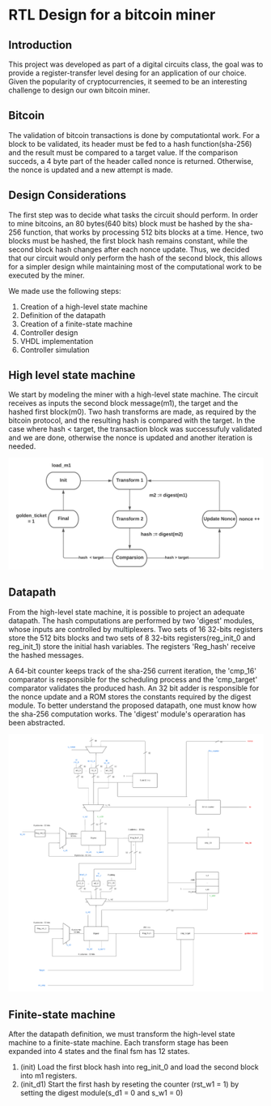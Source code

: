 # RTL Design for a bitcoin miner

## Introduction
This project was developed as part of a digital circuits class, the goal was to provide a register-transfer level desing for an application of our choice. Given the popularity of cryptocurrencies, it seemed to be an interesting challenge to design our own bitcoin miner. 
## Bitcoin
The validation of bitcoin transactions is done by computationtal work. For a block to be validated, its header must be fed to a hash function(sha-256) and the result must be compared to a target value. If the comparison succeds, a 4 byte part of the header called nonce is returned. Otherwise, the nonce is updated and a new attempt is made.   
## Design Considerations
The first step was to decide what tasks the circuit should perform. In order to mine bitcoins, an 80 bytes(640 bits) block must be hashed by the sha-256 function, that works by processing 512 bits blocks at a time. Hence, two blocks must be hashed, the first block hash remains constant, while the second block hash changes after each nonce update.
Thus, we decided that our circuit would only perform the hash of the second block, this allows for a simpler design while maintaining most of the computational work to be executed by the miner. 

We made use the following steps:
1. Creation of a high-level state machine
2. Definition of the datapath
3. Creation of a finite-state machine
4. Controller design 
5. VHDL implementation
6. Controller simulation

## High level state machine
We start by modeling the miner with a high-level state machine. The circuit receives as inputs the second block message(m1), the target and the hashed first block(m0). Two hash transforms are made, as required by the bitcoin protocol, and the resulting hash is compared with the target. In the case where hash < target, the transaction block was successufuly validated and we are done, otherwise the nonce is updated and another iteration is needed.  

<img src="./figures/hlsm.png" style="width: 55vw; min-width: 330px;"/>

## Datapath
From the high-level state machine, it is possible to project an adequate datapath. The hash computations are performed by two 'digest' modules, whose inputs are controlled by multiplexers. Two sets of 16 32-bits registers store the 512 bits blocks and two sets of 8 32-bits registers(reg_init_0 and reg_init_1) store the initial hash variables. The registers 'Reg_hash' receive the hashed messages. 

A 64-bit counter keeps track of the sha-256 current iteration, the 'cmp_16' comparator is responsible for the scheduling process and the 'cmp_target' comparator validates the produced hash. An 32 bit adder is responsible for the nonce update and a ROM stores the constants required by the digest module. To better understand the proposed datapath, one must know how the sha-256 computation works. The 'digest' module's operaration has been abstracted.

<img src="./figures/digest.png" style="width: 55vw; min-width: 330px; "/>

## Finite-state machine
After the datapath definition, we must transform the high-level state machine to a finite-state machine. Each transform stage has been expanded into 4 states and the final fsm has 12 states. 

1. (init) Load the first block hash into reg_init_0 and load the second block into m1 registers. 
2. (init_d1) Start the first hash by reseting the counter (rst_w1 = 1) by setting the digest module(s_d1 = 0 and s_w1 = 0)

